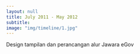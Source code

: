 ```yaml
---
layout: null
title: July 2011 - May 2012
subtitle:
image: "img/timeline/1.jpg"
---
```

Design tampilan dan perancangan alur Jawara eGov
